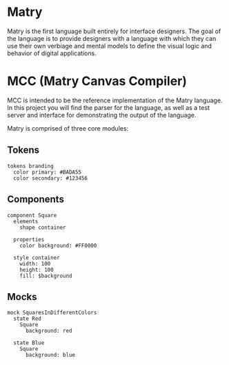 # Matry

Matry is the first language built entirely for interface designers. The goal of the language is to provide designers with a language with which they can use their own verbiage and mental models to define the visual logic and behavior of digital applications.

# MCC (Matry Canvas Compiler)

MCC is intended to be the reference implementation of the Matry language. In this project you will find the parser for the language, as well as a test server and interface for demonstrating the output of the language.

Matry is comprised of three core modules:

## Tokens

```
tokens branding
  color primary: #BADA55
  color secondary: #123456
```

## Components

```
component Square
  elements
    shape container

  properties
    color background: #FF0000

  style container
    width: 100
    height: 100
    fill: $background
```

## Mocks

```
mock SquaresInDifferentColors
  state Red
    Square
      background: red

  state Blue
    Square
      background: blue
```
